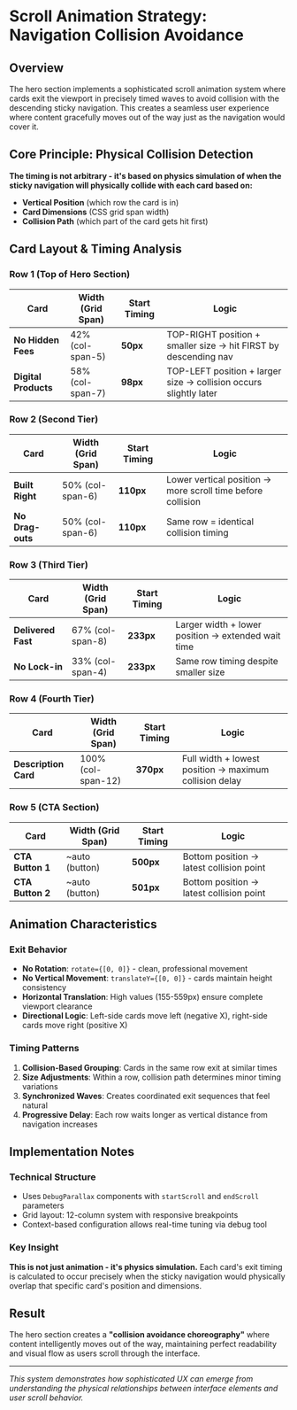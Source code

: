 # Scroll Animation Strategy: Navigation Collision Avoidance

## Overview

The hero section implements a sophisticated scroll animation system where cards exit the viewport in precisely timed waves to avoid collision with the descending sticky navigation. This creates a seamless user experience where content gracefully moves out of the way just as the navigation would cover it.

## Core Principle: Physical Collision Detection

**The timing is not arbitrary - it's based on physics simulation of when the sticky navigation will physically collide with each card based on:**
- **Vertical Position** (which row the card is in)  
- **Card Dimensions** (CSS grid span width)
- **Collision Path** (which part of the card gets hit first)

## Card Layout & Timing Analysis

### Row 1 (Top of Hero Section)
| Card | Width (Grid Span) | Start Timing | Logic |
|------|------------------|--------------|-------|
| **No Hidden Fees** | 42% (col-span-5) | **50px** | TOP-RIGHT position + smaller size → hit FIRST by descending nav |
| **Digital Products** | 58% (col-span-7) | **98px** | TOP-LEFT position + larger size → collision occurs slightly later |

### Row 2 (Second Tier)
| Card | Width (Grid Span) | Start Timing | Logic |
|------|------------------|--------------|-------|
| **Built Right** | 50% (col-span-6) | **110px** | Lower vertical position → more scroll time before collision |
| **No Drag-outs** | 50% (col-span-6) | **110px** | Same row = identical collision timing |

### Row 3 (Third Tier)
| Card | Width (Grid Span) | Start Timing | Logic |
|------|------------------|--------------|-------|
| **Delivered Fast** | 67% (col-span-8) | **233px** | Larger width + lower position → extended wait time |
| **No Lock-in** | 33% (col-span-4) | **233px** | Same row timing despite smaller size |

### Row 4 (Fourth Tier)
| Card | Width (Grid Span) | Start Timing | Logic |
|------|------------------|--------------|-------|
| **Description Card** | 100% (col-span-12) | **370px** | Full width + lowest position → maximum collision delay |

### Row 5 (CTA Section)
| Card | Width (Grid Span) | Start Timing | Logic |
|------|------------------|--------------|-------|
| **CTA Button 1** | ~auto (button) | **500px** | Bottom position → latest collision point |
| **CTA Button 2** | ~auto (button) | **501px** | Bottom position → latest collision point |

## Animation Characteristics

### Exit Behavior
- **No Rotation**: `rotate={[0, 0]}` - clean, professional movement
- **No Vertical Movement**: `translateY={[0, 0]}` - cards maintain height consistency  
- **Horizontal Translation**: High values (155-559px) ensure complete viewport clearance
- **Directional Logic**: Left-side cards move left (negative X), right-side cards move right (positive X)

### Timing Patterns
1. **Collision-Based Grouping**: Cards in the same row exit at similar times
2. **Size Adjustments**: Within a row, collision path determines minor timing variations
3. **Synchronized Waves**: Creates coordinated exit sequences that feel natural
4. **Progressive Delay**: Each row waits longer as vertical distance from navigation increases

## Implementation Notes

### Technical Structure
- Uses `DebugParallax` components with `startScroll` and `endScroll` parameters
- Grid layout: 12-column system with responsive breakpoints
- Context-based configuration allows real-time tuning via debug tool

### Key Insight
**This is not just animation - it's physics simulation.** Each card's exit timing is calculated to occur precisely when the sticky navigation would physically overlap that specific card's position and dimensions.

## Result
The hero section creates a **"collision avoidance choreography"** where content intelligently moves out of the way, maintaining perfect readability and visual flow as users scroll through the interface.

---

*This system demonstrates how sophisticated UX can emerge from understanding the physical relationships between interface elements and user scroll behavior.*